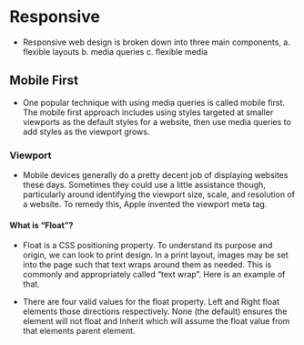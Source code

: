# Responsive
- Responsive web design is broken down into three main components, 
 a. flexible layouts
 b. media queries
 c. flexible media

 ## Mobile First
- One popular technique with using media queries is called mobile first. The mobile first approach includes using styles targeted at smaller viewports as the default styles for a website, then use media queries to add styles as the viewport grows.

### Viewport
- Mobile devices generally do a pretty decent job of displaying websites these days. Sometimes they could use a little assistance though, particularly around identifying the viewport size, scale, and resolution of a website. To remedy this, Apple invented the viewport meta tag.

#### What is “Float”?
- Float is a CSS positioning property. To understand its purpose and origin, we can look to print design. In a print layout, images may be set into the page such that text wraps around them as needed. This is commonly and appropriately called “text wrap”. Here is an example of that.

- There are four valid values for the float property. Left and Right float elements those directions respectively. None (the default) ensures the element will not float and Inherit which will assume the float value from that elements parent element.